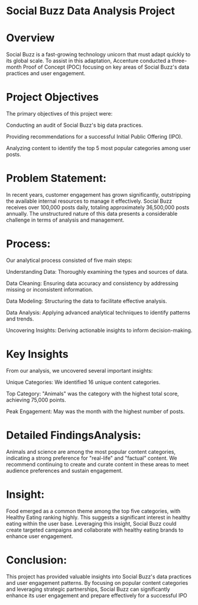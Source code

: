# Social Buzz Data Analysis Project

# Overview

Social Buzz is a fast-growing technology unicorn that must adapt quickly to its global scale. To assist in this adaptation, Accenture conducted a three-month Proof of Concept (POC) focusing on key areas of Social Buzz's data practices and user engagement.

# Project Objectives

The primary objectives of this project were:

Conducting an audit of Social Buzz's big data practices.

Providing recommendations for a successful Initial Public Offering (IPO).

Analyzing content to identify the top 5 most popular categories among user posts.

# Problem Statement:
In recent years, customer engagement has grown significantly, outstripping the available internal resources to manage it effectively. Social Buzz receives over 100,000 posts daily, totaling approximately 36,500,000 posts annually. The unstructured nature of this data presents a considerable challenge in terms of analysis and management.

# Process:
Our analytical process consisted of five main steps:

Understanding Data: Thoroughly examining the types and sources of data.

Data Cleaning: Ensuring data accuracy and consistency by addressing missing or inconsistent information.

Data Modeling: Structuring the data to facilitate effective analysis.

Data Analysis: Applying advanced analytical techniques to identify patterns and trends.

Uncovering Insights: Deriving actionable insights to inform decision-making.

# Key Insights

From our analysis, we uncovered several important insights:

Unique Categories: We identified 16 unique content categories.

Top Category: "Animals" was the category with the highest total score, achieving 75,000 points.

Peak Engagement: May was the month with the highest number of posts.

# Detailed FindingsAnalysis:

Animals and science are among the most popular content categories, indicating a strong preference for "real-life" and "factual" content. We recommend continuing to create and curate content in these areas to meet audience preferences and sustain engagement.

# Insight:

Food emerged as a common theme among the top five categories, with Healthy Eating ranking highly. This suggests a significant interest in healthy eating within the user base. Leveraging this insight, Social Buzz could create targeted campaigns
and collaborate with healthy eating brands to enhance user engagement.

# Conclusion:
This project has provided valuable insights into Social Buzz's data practices and user engagement patterns. By focusing on popular content categories and leveraging strategic partnerships, Social Buzz can significantly enhance its user engagement and prepare effectively for a successful IPO
